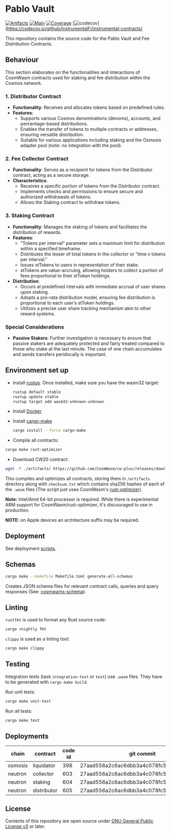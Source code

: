 # Pablo Vault

[![Artifacts](https://github.com/InstrumentalFi/instrumental-contracts//actions/workflows/artifacts.yml/badge.svg)](https://github.com/InstrumentalFi/instrumental-contracts/actions/workflows/artifacts.yml)
[![Main](https://github.com/InstrumentalFi/instrumental-contracts/actions/workflows/main.yml/badge.svg)](https://github.com/InstrumentalFi/instrumental-contracts/actions/workflows/main.yml)
[![Coverage](https://github.com/InstrumentalFi/instrumental-contracts/actions/workflows/coverage.yml/badge.svg)](https://github.com/InstrumentalFi/instrumental-contracts/actions/workflows/coverage.yml)
[![codecov](https://codecov.io/github/InstrumentalFi/instrumental-contracts/branch/main/graph/badge.svg?token=dH6ikLs46M)](https://codecov.io/github/InstrumentalFi/instrumental-contracts/

This repository contains the source code for the Pablo Vault and Fee Distribution Contracts.

## Behaviour

This section elaborates on the functionalities and interactions of CosmWasm contracts used for staking and fee distribution within the Cosmos network.

### 1. Distributor Contract
- **Functionality**: Receives and allocates tokens based on predefined rules.
- **Features**: 
  - Supports various Cosmos denominations (denoms), accounts, and percentage-based distributions.
  - Enables the transfer of tokens to multiple contracts or addresses, ensuring versatile distribution.
  - Suitable for various applications including staking and the Osmosis adapter pool (note: no integration with the pool).

### 2. Fee Collector Contract
- **Functionality**: Serves as a recipient for tokens from the Distributor contract, acting as a secure storage.
- **Characteristics**: 
  - Receives a specific portion of tokens from the Distributor contract.
  - Implements checks and permissions to ensure secure and authorized withdrawals of tokens.
  - Allows the Staking contract to withdraw tokens.

### 3. Staking Contract
- **Functionality**: Manages the staking of tokens and facilitates the distribution of rewards.
- **Features**:
  - "Tokens per interval" parameter sets a maximum limit for distribution within a specified timeframe.
  - Distributes the lesser of total tokens in the collector or "time x tokens per interval."
  - Issues stTokens to users in representation of their stake.
  - stTokens are value-accruing, allowing holders to collect a portion of fees proportional to their stToken holdings.
- **Distribution**: 
  - Occurs at predefined intervals with immediate accrual of user shares upon staking.
  - Adopts a pro-rata distribution model, ensuring fee distribution is proportional to each user’s stToken holdings.
  - Utilizes a precise user share tracking mechanism akin to other reward systems.

### Special Considerations

- **Passive Stakers**: Further investigation is necessary to ensure that passive stakers are adequately protected and fairly treated compared to those who stake at the last minute. The case of one chain accumulates and sends transfers peridocally is important.


## Environment set up

- Install [rustup][4]. Once installed, make sure you have the wasm32 target:

  ```bash
  rustup default stable
  rustup update stable
  rustup target add wasm32-unknown-unknown
  ```

- Install [Docker][6]

- Install [cargo-make][5]

  ```bash
  cargo install --force cargo-make
  ```

- Compile all contracts:

```bash
cargo make rust-optimizer
```

- Download CW20 contract:

```bash
wget -P ./artifacts/ https://github.com/CosmWasm/cw-plus/releases/download/v1.1.0/cw20_base.wasm
```

This compiles and optimizes all contracts, storing them in `/artifacts` directory along with `checksum.txt` which contains sha256 hashes of each of the `.wasm` files (The script just uses CosmWasm's [rust-optimizer][9]).

**Note:** Intel/Amd 64-bit processor is required. While there is experimental ARM support for CosmWasm/rust-optimizer, it's discouraged to use in production.

**NOTE:** on Apple devices an architecture suffix may be required.

## Deployment

See deployment [scripts](./scripts/README.md).

## Schemas

```bash
cargo make --makefile Makefile.toml generate-all-schemas
```

Creates JSON schema files for relevant contract calls, queries and query responses (See: [cosmwams-schema][10]).

## Linting

`rustfmt` is used to format any Rust source code:

```bash
cargo +nightly fmt
```

`clippy` is used as a linting tool:

```bash
cargo make clippy
```

## Testing

Integration tests (task `integration-test` or `test`) use `.wasm` files. They have to be generated with `cargo make build`.

Run unit tests:

```bash
cargo make unit-test
```

Run all tests:

```bash
cargo make test
```

## Deployments

| chain   | contract    | code id | git commit                               | store tx                                                                                                                                                                         |
|---------|-------------|---------|------------------------------------------|----------------------------------------------------------------------------------------------------------------------------------------------------------------------------------|
| osmosis | liquidator  | 398     | 27aad556a2c6ac6dbb3a4c078fc523982c2b02dc | [9734C67B5E046BA7AE57D566BFB8FCD7611C842A1D4063CA03D81D4636670C12](https://celatone.osmosis.zone/osmosis-1/txs/9734C67B5E046BA7AE57D566BFB8FCD7611C842A1D4063CA03D81D4636670C12) |
| neutron | collector   | 603     | 27aad556a2c6ac6dbb3a4c078fc523982c2b02dc | [D2CDBB27AC03976D239852E01ED43CEB5100574AA4192677E64AC1E4248515A8](https://neutron.celat.one/neutron-1/txs/D2CDBB27AC03976D239852E01ED43CEB5100574AA4192677E64AC1E4248515A8)     |
| neutron | staking     | 604     | 27aad556a2c6ac6dbb3a4c078fc523982c2b02dc | [6DA9CAC7377E8D9EBD567E2372A79D8AAD2354D31871586E6AC2927F4E238B95](https://neutron.celat.one/neutron-1/txs/6DA9CAC7377E8D9EBD567E2372A79D8AAD2354D31871586E6AC2927F4E238B95)     |
| neutron | distributor | 605     | 27aad556a2c6ac6dbb3a4c078fc523982c2b02dc | [FD8A8BA705181B0FFD351B27AEE8DA405D844F972EF67535C5BD7595205D3051](https://neutron.celat.one/neutron-1/txs/FD8A8BA705181B0FFD351B27AEE8DA405D844F972EF67535C5BD7595205D3051)     |


## License

Contents of this repository are open source under [GNU General Public License v3](./LICENSE) or later.

[4]: https://rustup.rs/
[5]: https://github.com/sagiegurari/cargo-make
[6]: https://docs.docker.com/get-docker/
[7]: https://github.com/nvm-sh/nvm
[8]: https://classic.yarnpkg.com/lang/en/docs/install/#mac-stable
[9]: https://github.com/CosmWasm/rust-optimizer
[10]: https://github.com/CosmWasm/cosmwasm/tree/main/packages/schema
